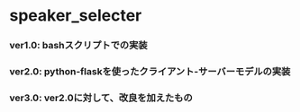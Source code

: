 # speaker_selecter

### ver1.0: bashスクリプトでの実装

[](https://github.com/kudolab/speaker_selecter/tree/main/ver1)


### ver2.0: python-flaskを使ったクライアント-サーバーモデルの実装

[](https://github.com/kudolab/speaker_selecter/tree/main/ver2)


### ver3.0: ver2.0に対して、改良を加えたもの

[](https://github.com/kudolab/speaker_selecter/tree/main/ver3)
